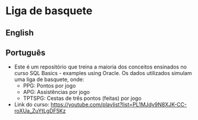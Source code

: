 # Liga de basquete
## English

## Português
- Este é um repositório que treina a maioria dos conceitos ensinados no curso SQL Basics - examples using Oracle. Os dados utilizados simulam uma liga de basquete, onde:
    - PPG: Pontos por jogo
    - APG: Assistências por jogo
    - TPTSPG: Cestas de três pontos (feitas) por jogo
- Link do curso: https://youtube.com/playlist?list=PL1MJdy9N8XJK-CC-roXUa_ZuYtLgDF5Kz